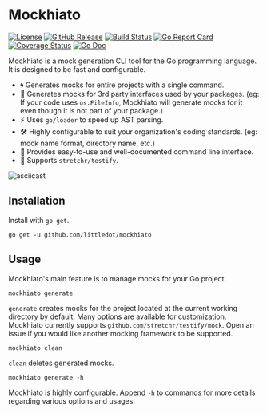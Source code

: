 # Mockhiato

[![License](https://img.shields.io/github/license/littledot/mockhiato.svg)](https://github.com/littledot/mockhiato/blob/master/LICENSE)
[![GitHub Release](https://img.shields.io/github/release/littledot/mockhiato.svg)](https://github.com/littledot/mockhiato/releases)
[![Build Status](https://travis-ci.org/littledot/mockhiato.svg?branch=master)](https://travis-ci.org/littledot/mockhiato)
[![Go Report Card](https://goreportcard.com/badge/github.com/littledot/mockhiato)](https://goreportcard.com/report/github.com/littledot/mockhiato)
[![Coverage Status](https://codecov.io/gh/littledot/mockhiato/branch/master/graph/badge.svg)](https://codecov.io/gh/littledot/mockhiato)
[![Go Doc](https://godoc.org/github.com/littledot/mockhiato?status.svg)](http://godoc.org/github.com/littledot/mockhiato)

Mockhiato is a mock generation CLI tool for the Go programming language. It is designed to be fast and configurable.


- 🌀 Generates mocks for entire projects with a single command.
- 🔎 Generates mocks for 3rd party interfaces used by your packages. (eg: If your code uses `os.FileInfo`, Mockhiato will generate mocks for it even though it is not part of your package.)  
- ⚡ Uses `go/loader` to speed up AST parsing.  
- 🛠️ Highly configurable to suit your organization's coding standards. (eg: mock name format, directory name, etc.)  
- 👶 Provides easy-to-use and well-documented command line interface.  
- 🍻 Supports `stretchr/testify`.  

![asciicast](https://cloud.githubusercontent.com/assets/14984066/25729923/7cd45c64-30ed-11e7-8e29-9145085e4748.gif)

## Installation

Install with `go get`.

```
go get -u github.com/littledot/mockhiato
```

## Usage

Mockhiato's main feature is to manage mocks for your Go project.

```
mockhiato generate
```

`generate` creates mocks for the project located at the current working directory by default. Many options are available for customization. Mockhiato currently supports `github.com/stretchr/testify/mock`. Open an issue if you would like another mocking framework to be supported.

```
mockhiato clean
```

`clean` deletes generated mocks.

```
mockhiato generate -h
```

Mockhiato is highly configurable. Append `-h` to commands for more details regarding various options and usages.
